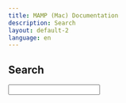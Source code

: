 ```yaml
---
title: MAMP (Mac) Documentation
description: Search
layout: default-2
language: en
---
```


## Search

<!--{% for page in site.pages %}{{page.url}},{% endfor %}-->

<form action="/en/Search/">
  <input type="text" name="q" id="tipue_search_input" autocomplete="off" required>
</form>
<div id="tipue_search_content"></div>

<script>

var tipuesearch_pages = [{% for page in site.pages %}"{{page.url}}"{% if forloop.last == false %},{% endif %}{% endfor %}];

var tipuesearch = {"pages": [
{% for page in site.pages %}
{"title": "{{page.title}}", "text": "", "tags": "", "url": "{{page.url}}}{% if forloop.last == false %},{% endif %}
{% endfor %}
]};

$(document).ready(function() {
     $('#tipue_search_input').tipuesearch();
});
</script>
